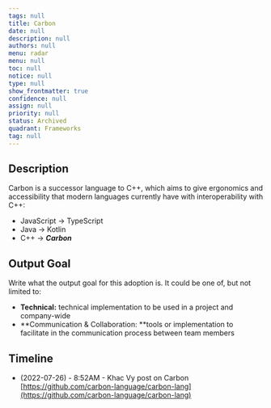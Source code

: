 ```yaml
---
tags: null
title: Carbon
date: null
description: null
authors: null
menu: radar
menu: null
toc: null
notice: null
type: null
show_frontmatter: true
confidence: null
assign: null
priority: null
status: Archived
quadrant: Frameworks
tag: null
---
```


## Description

Carbon is a successor language to C++, which aims to give ergonomics and accessibility that modern languages currently have with interoperability with C++:

* JavaScript → TypeScript
* Java → Kotlin
* C++ → ***Carbon***

## Output Goal

Write what the output goal for this adoption is. It could be one of, but not limited to:

* **Technical:** technical implementation to be used in a project and company-wide
* **Communication & Collaboration: **tools or implementation to facilitate in the communication process between team members

## Timeline

* (2022-07-26) - 8:52AM - Khac Vy post on Carbon [https://github.com/carbon-language/carbon-lang](https://github.com/carbon-language/carbon-lang)